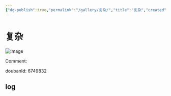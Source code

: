 ```yaml
---
{"dg-publish":true,"permalink":"/gallery/复杂/","title":"复杂","created":"2025-05-31T15:54:02.151+08:00"}
---
```



# 复杂

![image](https://hiraeth-picbed.oss-cn-beijing.aliyuncs.com/20250531155401.webp)

Comment: 



doubanId: 6749832

## log

